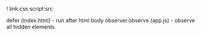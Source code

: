 !
link:css
script:src




defer (index.html) - run after html body
observer.observe (app.js) - observe all hidden elements